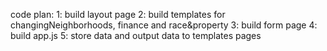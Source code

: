 code plan:
1: build layout page
2: build templates for changingNeighborhoods, finance and race&property
3: build form page
4: build app.js
5: store data and output data to templates pages